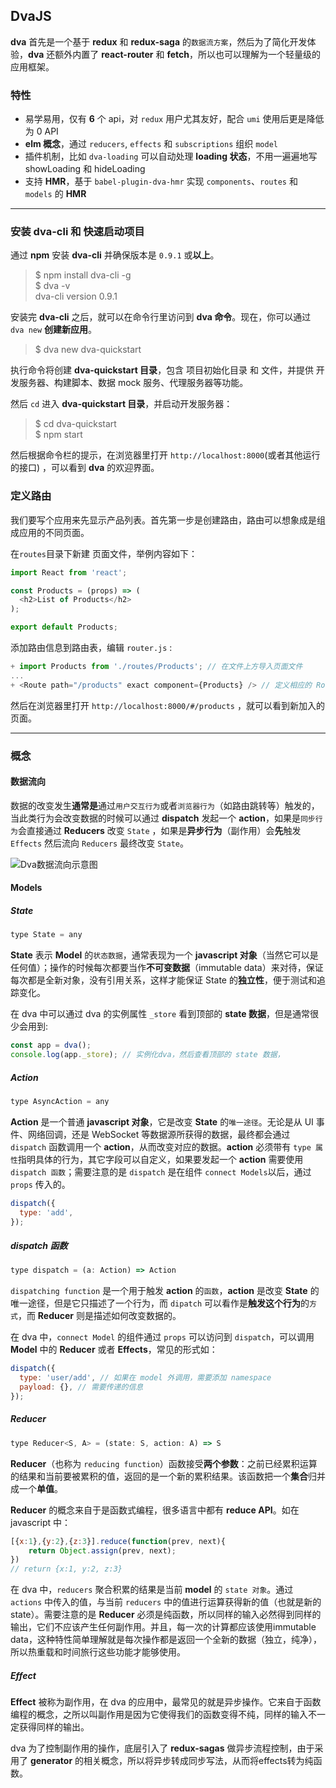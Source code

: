 ## DvaJS

**dva** 首先是一个基于 **redux** 和 **redux-saga** 的`数据流方案`，然后为了简化开发体验，**dva** 还额外内置了 **react-router** 和 **fetch**，所以也可以理解为一个轻量级的应用框架。

### 特性

* 易学易用，仅有 **6** 个 api，对 `redux` 用户尤其友好，配合 `umi` 使用后更是降低为 0 API
* **elm 概念**，通过 `reducers`, `effects` 和 `subscriptions` 组织 `model`
* 插件机制，比如 `dva-loading` 可以自动处理 **loading 状态**，不用一遍遍地写 showLoading 和 hideLoading
* 支持 **HMR**，基于 `babel-plugin-dva-hmr` 实现 `components`、`routes` 和 `models` 的 **HMR**

---

### 安装 dva-cli 和 快速启动项目

通过 **npm** 安装 **dva-cli** 并确保版本是 `0.9.1` 或**以上**。

> $ npm install dva-cli -g<br/>
> $ dva -v<br/>
> dva-cli version 0.9.1

安装完 **dva-cli** 之后，就可以在命令行里访问到 **dva 命令**。现在，你可以通过 `dva new` **创建新应用**。

> $ dva new dva-quickstart

执行命令将创建 **dva-quickstart 目录**，包含 项目初始化目录 和 文件，并提供 开发服务器、构建脚本、数据 mock 服务、代理服务器等功能。

然后 `cd` 进入 **dva-quickstart 目录**，并启动开发服务器：

> $ cd dva-quickstart<br/>
> $ npm start

然后根据命令栏的提示，在浏览器里打开 `http://localhost:8000`(或者其他运行的接口) ，可以看到 **dva** 的欢迎界面。

### 定义路由

我们要写个应用来先显示产品列表。首先第一步是创建路由，路由可以想象成是组成应用的不同页面。

在`routes`目录下新建 页面文件，举例内容如下：
```js
import React from 'react';

const Products = (props) => (
  <h2>List of Products</h2>
);

export default Products;
```
添加路由信息到路由表，编辑 `router.js` :
```js
+ import Products from './routes/Products'; // 在文件上方导入页面文件
...
+ <Route path="/products" exact component={Products} /> // 定义相应的 Router 挑战
```
然后在浏览器里打开 `http://localhost:8000/#/products` ，就可以看到新加入的页面。

---

### 概念

#### 数据流向

数据的改变发生**通常是**通过`用户交互行为`或者`浏览器行为`（如路由跳转等）触发的，当此类行为会改变数据的时候可以通过 **dispatch** 发起一个 **action**，如果是`同步行为`会直接通过 **Reducers** 改变 `State` ，如果是**异步行为**（副作用）会**先**触发 `Effects` 然后流向 `Reducers` 最终改变 `State`。

![Dva数据流向示意图]()

#### Models

##### State

```js
type State = any
```

**State** 表示 **Model** 的`状态数据`，通常表现为一个 **javascript 对象**（当然它可以是任何值）；操作的时候每次都要当作**不可变数据**（immutable data）来对待，保证每次都是全新对象，没有引用关系，这样才能保证 State 的**独立性**，便于测试和追踪变化。

在 dva 中可以通过 dva 的实例属性 `_store` 看到顶部的 **state 数据**，但是通常很少会用到:

```js
const app = dva();
console.log(app._store); // 实例化dva，然后查看顶部的 state 数据，
```

##### Action

```js
type AsyncAction = any
```

**Action** 是一个普通 **javascript 对象**，它是改变 **State** 的`唯一途径`。无论是从 UI 事件、网络回调，还是 WebSocket 等数据源所获得的数据，最终都会通过 `dispatch` 函数调用一个 **action**，从而改变对应的数据。**action** 必须带有 `type 属性`指明具体的行为，其它字段可以自定义，如果要发起一个 **action** 需要使用 `dispatch 函数`；需要注意的是 `dispatch` 是在组件 `connect Models`以后，通过 `props` 传入的。

```js
dispatch({
  type: 'add',
});
```

##### dispatch 函数

```js
type dispatch = (a: Action) => Action
```

`dispatching function` 是一个用于触发 **action** 的`函数`，**action** 是改变 **State** 的唯一途径，但是它只描述了一个行为，而 `dipatch` 可以看作是**触发这个行为**的`方式`，而 **Reducer** 则是描述如何改变数据的。

在 dva 中，`connect Model` 的组件通过 `props` 可以访问到 `dispatch`，可以调用 **Model** 中的 **Reducer** 或者 **Effects**，常见的形式如：

```js
dispatch({
  type: 'user/add', // 如果在 model 外调用，需要添加 namespace
  payload: {}, // 需要传递的信息
});
```

##### Reducer

```js
type Reducer<S, A> = (state: S, action: A) => S
```

**Reducer**（也称为 `reducing function`）函数接受**两个参数**：之前已经累积运算的结果和当前要被累积的值，返回的是一个新的累积结果。该函数把一个**集合**归并成一个**单值**。

**Reducer** 的概念来自于是函数式编程，很多语言中都有 **reduce API**。如在 javascript 中：

```js
[{x:1},{y:2},{z:3}].reduce(function(prev, next){
    return Object.assign(prev, next);
})
// return {x:1, y:2, z:3}
```

在 dva 中，`reducers` 聚合积累的结果是当前 **model** 的 `state 对象`。通过 `actions` 中传入的值，与当前 `reducers` 中的值进行运算获得新的值（也就是新的 state）。需要注意的是 **Reducer** 必须是纯函数，所以同样的输入必然得到同样的输出，它们不应该产生任何副作用。并且，每一次的计算都应该使用immutable data，这种特性简单理解就是每次操作都是返回一个全新的数据（独立，纯净），所以热重载和时间旅行这些功能才能够使用。

##### Effect

**Effect** 被称为副作用，在 dva 的应用中，最常见的就是异步操作。它来自于函数编程的概念，之所以叫副作用是因为它使得我们的函数变得不纯，同样的输入不一定获得同样的输出。

dva 为了控制副作用的操作，底层引入了 **redux-sagas** 做异步流程控制，由于采用了 **generator** 的相关概念，所以将异步转成同步写法，从而将effects转为纯函数。
